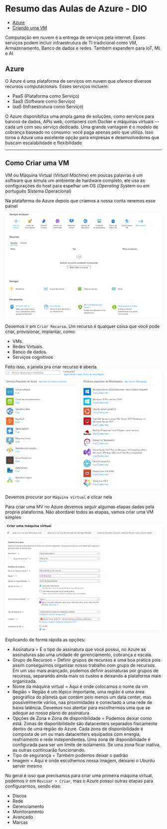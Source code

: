 # Resumo das Aulas de Azure - DIO

- [Azure](#azure)
- [Criando uma VM](#como-criar-uma-vm)

Computação em nuvem é a entrega de serviços pela internet. Esses serviços podem incluir infraestrutura de TI tradicional como VM, Armazenamento, Banco de dados e redes. Também expandem para IoT, ML e AI

## Azure

O Azure é uma plataforma de serviços em nuvem que oferece diversos recursos computacionais. Esses serviços incluem:

- PaaS (Plataforma como Serviço)
- SaaS (Software como Serviço)
- IaaS (Infraestrutura como Serviço)

O Azure disponibiliza uma ampla gama de soluções, como serviços para bancos de dados, APIs web, containers com Docker e máquinas virtuais — cada um com seu serviço dedicado. Uma grande vantagem é o modelo de cobrança baseado no consumo: você paga apenas pelo que utiliza. Isso torna o Azure uma excelente opção para empresas e desenvolvedores que buscam escalabilidade e flexibilidade

---

## Como Criar uma VM

VM ou Máquina Virtual (_Virtual Machine_) em poucas palavras é um software que simula um ambiente de hardware completo, ele usa as configurações do host para espelhar um OS (_Operating System_ ou em português Sistema Operacional)

Na plataforma do Azure depois que criamos a nossa conta veremos esse painel

![Painel Home](/Images/1.png)

Devemos ir em `Criar Recurso`. Um recurso é qualquer coisa que você pode criar, provisionar, implantar, como:

- VMs.
- Redes Virtuais.
- Banco de dados.
- Serviços cognitivos

Feito isso, a janela pra criar recurso é aberta
![Criar Recursos](/Images/2.png)

Devemos procurar por `Máquina Virtual` e clicar nela

Para criar uma MV no Azure devemos seguir algumas etapas dadas pela propria plataforma. Não abordarei todos as etapas, vamos criar uma VM simples

![Etapa 1](/Images/3.png)

Explicando de forma rápida as opções:

- Assinatura = É o tipo de assinatura que você possui, no Azure as assinaturas são uma unidade de gerenciamento, cobrança e escala.
- Grupo de Recursos = Definir grupos de recursos é uma boa prática pois assim conseguimos organizar nosso trabalho com grupo de recursos. Em um uso mais avançado, podemos definir assinaturas por grupos de recursos, separando ainda mais os custos e deixando a plataforma mais organizada.
- Nome da máquina virtual = Aqui é onde colocamos o nome da vm
- Região = Região é um tópico importante, uma região é uma área geográfica do planeta que contém pelo menos um data center, mas possivelmente vários, nas proximidades e conectado a uma rede de baixa latência. Devemos nos atentar para escolhermos uma que se adeque ao nosso plano de assinatura
- Opções de Zona e Zona de disponibilidade = Podemos deixar como está. Zonas de disponibilidade são datacenters separados fisicamente dentro de uma região do Azure. Cada zona de disponibilidade é composta de um ou mais datacenters equipados com energia, resfriamento e rede independentes. Uma zona de disponibilidade é configurada para ser um limite de isolamento. Se uma zona ficar inativa, as outras continuarão funcionando.
- Tipo de segurança = Também podemos deixar o padrão
- Imagem = Aqui é onde escolhemos nossa imagem, deixarei o Ubuntu server mesmo

No geral é isso que precisamos para criar uma primeira máquina virtual, podemos ir em `Revisar + Criar`, mas o Azure possui outras etapas para configurarmos, sendo elas:

- Discos
- Rede
- Gerenciamento
- Monitoramento
- Avançado
- Marcas
